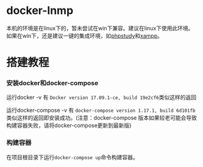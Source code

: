 # docker-lnmp



本机的环境是在linux下的，暂未尝试在win下兼容。建议在linux下使用此环境。如果在win下，还是建议一键的集成环境，如[phpstudy](http://phpstudy.php.cn/download.html?yyue=a21bo.50862.201879)和[xampp](https://www.apachefriends.org/zh_cn/index.html)。

# 搭建教程



### 安装docker和docker-compose

运行docker -v   有  `Docker version 17.09.1-ce, build 19e2cf6`类似这样的返回

运行docker-compose -v 有 `docker-compose version 1.17.1, build 6d101fb`类似这样的返回即安装成功。(注意：docker-compose 版本如果较老可能会导致构建容器失败，请将docker-compose更新到最新版)

### 构建容器

在项目根目录下运行`docker-compose up`命令构建容器。







